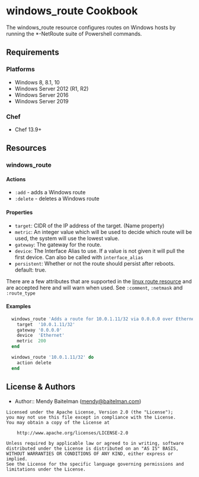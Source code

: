 # windows_route Cookbook

The windows_route resource configures routes on Windows hosts by running the *-NetRoute suite of Powershell commands.

## Requirements

### Platforms

- Windows 8, 8.1, 10
- Windows Server 2012 (R1, R2)
- Windows Server 2016
- Windows Server 2019

### Chef

- Chef 13.9+

## Resources

### windows_route

#### Actions

- `:add` - adds a Windows route
- `:delete` - deletes a Windows route

#### Properties

- `target`: CIDR of the IP address of the target. (Name property)
- `metric`: An integer value which will be used to decide which route will be used, the system will use the lowest value.
- `gateway`: The gateway for the route.
- `device`: The Interface Alias to use. If a value is not given it will pull the first device. Can also be called with `interface_alias`
- `persistent`: Whether or not the route should persist after reboots. default: true.

There are a few attributes that are supported in the [linux route resource](https://docs.chef.io/resource_route.html) and are accepted here and will warn when used. See `:comment`, `:netmask` and `:route_type`

#### Examples

```ruby
  windows_route 'Adds a route for 10.0.1.11/32 via 0.0.0.0 over Ethernet' do
    target  '10.0.1.11/32'
    gateway '0.0.0.0'
    device  'Ethernet' 
    metric  200
  end
```

```ruby
  windows_route '10.0.1.11/32' do
    action delete
  end
```

## License & Authors

- Author:: Mendy Baitelman (mendy@baitelman.com)

```text
Licensed under the Apache License, Version 2.0 (the "License");
you may not use this file except in compliance with the License.
You may obtain a copy of the License at

    http://www.apache.org/licenses/LICENSE-2.0

Unless required by applicable law or agreed to in writing, software
distributed under the License is distributed on an "AS IS" BASIS,
WITHOUT WARRANTIES OR CONDITIONS OF ANY KIND, either express or implied.
See the License for the specific language governing permissions and
limitations under the License.
```
